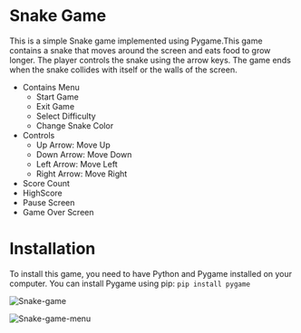 # Snake Game
This is a simple Snake game implemented using Pygame.This game contains a snake that moves around the screen and eats food to grow longer. The player controls the snake using the arrow keys. The game ends when the snake collides with itself or the walls of the screen.

-  Contains Menu 
    -   Start Game
    -   Exit Game
    -   Select Difficulty
    -   Change Snake Color
-   Controls
    -   Up Arrow: Move Up
    -   Down Arrow: Move Down
    -   Left Arrow: Move Left
    -   Right Arrow: Move Right
-   Score Count
-   HighScore
-   Pause Screen
-   Game Over Screen

# Installation
To install this game, you need to have Python and Pygame installed on your computer. You can install Pygame using pip:
    ``pip install pygame``

![Snake-game](/img/snake-game.png)

![Snake-game-menu](/img/snake-game-menu.png)